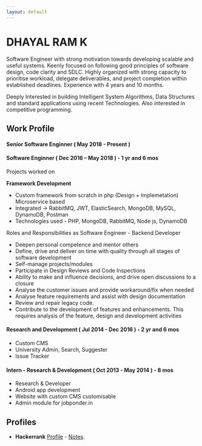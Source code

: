 ```yaml
---
layout: default
---
```


# DHAYAL RAM K

Software Engineer with strong motivation towards developing scalable and useful systems.
Keenly focused on following good principles of software design, code clarity and SDLC.
Highly organized with strong capacity to prioritise workload, delegate deliverables, and project completion within established deadlines. Experience with 4 years and 10 months.

Deeply Interested in building Intelligent System Algorithms, Data Structures and standard
applications using recent Technologies. Also interested in competitive programming.

## Work Profile

#### Senior Software Enginner ( May 2018 - Present )

#### Software Enginner ( Dec 2016 – May 2018 ) - 1 yr and 6 mos

Projects worked on

**Framework Development**

* Custom framework from scratch in php (Design + Implemetation) Microservice based 
* Integrated -> RabbitMQ, JWT, ElasticSearch, MongoDB, MySQL, DynamoDB, Postman 
* Technologies used - PHP, MongoDB, RabbitMQ, Node js, DynamoDB

Roles and Responsibilities as Software Engineer - Backend Developer

* Deepen personal competence and mentor others
* Define, drive and deliver on time with quality through all stages of software development
* Self-manage projects/modules
* Participate in Design Reviews and Code Inspections
* Ability to make and influence decisions, and drive open discussions to a closure
* Analyse the customer issues and provide workaround/fix when needed
* Analyse feature requirements and assist with design documentation
* Review and repair legacy code.
* Contribute to the development of features and enhancements. This requires analysis of the feature, design and development activities 

#### Research and Development ( Jul 2014 - Dec 2016 ) - 2 yr and 6 mos

* Custom CMS
* University Admin, Search, Suggester 
* Issue Tracker 

#### Intern - Research & Development ( Oct 2013 - May 2014 ) - 8 mos

* Research & Developer 
* Android app development 
* Website with custom CMS customisable 
* Admin module for jobponder.in


## Profiles 

* **Hackerrank** [Profile](https://www.hackerrank.com/dhayalramk) - [Notes](Hackerrank/index.md). 
